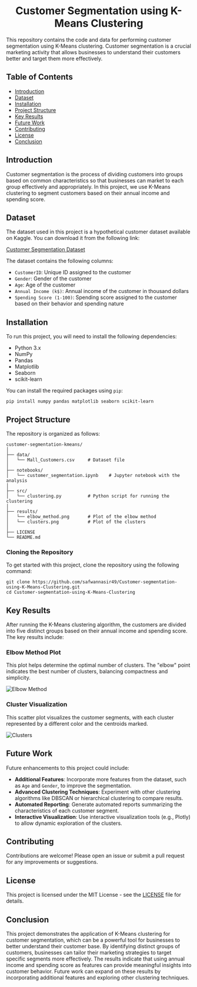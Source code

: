 <h1 align="center">Customer Segmentation using K-Means Clustering</h1>

<p>This repository contains the code and data for performing customer segmentation using K-Means clustering. Customer segmentation is a crucial marketing activity that allows businesses to understand their customers better and target them more effectively.</p>

<h2>Table of Contents</h2>
<ul>
    <li><a href="#introduction">Introduction</a></li>
    <li><a href="#dataset">Dataset</a></li>
    <li><a href="#installation">Installation</a></li>
    <li><a href="#project-structure">Project Structure</a></li>
    <li><a href="#key-results">Key Results</a></li>
    <li><a href="#future-work">Future Work</a></li>
    <li><a href="#contributing">Contributing</a></li>
    <li><a href="#license">License</a></li>
    <li><a href="#conclusion">Conclusion</a></li>
</ul>

<h2 id="introduction">Introduction</h2>
<p>Customer segmentation is the process of dividing customers into groups based on common characteristics so that businesses can market to each group effectively and appropriately. In this project, we use K-Means clustering to segment customers based on their annual income and spending score.</p>

<h2 id="dataset">Dataset</h2>
<p>The dataset used in this project is a hypothetical customer dataset available on Kaggle. You can download it from the following link:</p>
<p><a href="https://www.kaggle.com/datasets/vjchoudhary7/customer-segmentation-tutorial-in-python" target="_blank">Customer Segmentation Dataset</a></p>
<p>The dataset contains the following columns:</p>
<ul>
    <li><code>CustomerID</code>: Unique ID assigned to the customer</li>
    <li><code>Gender</code>: Gender of the customer</li>
    <li><code>Age</code>: Age of the customer</li>
    <li><code>Annual Income (k$)</code>: Annual income of the customer in thousand dollars</li>
    <li><code>Spending Score (1-100)</code>: Spending score assigned to the customer based on their behavior and spending nature</li>
</ul>

<h2 id="installation">Installation</h2>
<p>To run this project, you will need to install the following dependencies:</p>
<ul>
    <li>Python 3.x</li>
    <li>NumPy</li>
    <li>Pandas</li>
    <li>Matplotlib</li>
    <li>Seaborn</li>
    <li>scikit-learn</li>
</ul>
<p>You can install the required packages using <code>pip</code>:</p>
<pre><code>pip install numpy pandas matplotlib seaborn scikit-learn</code></pre>

<h2 id="project-structure">Project Structure</h2>
<p>The repository is organized as follows:</p>
<pre><code>customer-segmentation-kmeans/
│
├── data/
│   └── Mall_Customers.csv     # Dataset file
│
├── notebooks/
│   └── customer_segmentation.ipynb    # Jupyter notebook with the analysis
│
├── src/
│   └── clustering.py          # Python script for running the clustering
│
├── results/
│   └── elbow_method.png       # Plot of the elbow method
│   └── clusters.png           # Plot of the clusters
│
├── LICENSE
└── README.md
</code></pre>

<h3>Cloning the Repository</h3>
<p>To get started with this project, clone the repository using the following command:</p>
<pre><code>git clone https://github.com/safwannasir49/Customer-segmentation-using-K-Means-Clustering.git
cd Customer-segmentation-using-K-Means-Clustering
</code></pre>

<h2 id="key-results">Key Results</h2>
<p>After running the K-Means clustering algorithm, the customers are divided into five distinct groups based on their annual income and spending score. The key results include:</p>
<h3>Elbow Method Plot</h3>
<p>This plot helps determine the optimal number of clusters. The "elbow" point indicates the best number of clusters, balancing compactness and simplicity.</p>
<img src="results/elbow_method.png" alt="Elbow Method">

<h3>Cluster Visualization</h3>
<p>This scatter plot visualizes the customer segments, with each cluster represented by a different color and the centroids marked.</p>
<img src="results/clusters.png" alt="Clusters">

<h2 id="future-work">Future Work</h2>
<p>Future enhancements to this project could include:</p>
<ul>
    <li><strong>Additional Features</strong>: Incorporate more features from the dataset, such as <code>Age</code> and <code>Gender</code>, to improve the segmentation.</li>
    <li><strong>Advanced Clustering Techniques</strong>: Experiment with other clustering algorithms like DBSCAN or hierarchical clustering to compare results.</li>
    <li><strong>Automated Reporting</strong>: Generate automated reports summarizing the characteristics of each customer segment.</li>
    <li><strong>Interactive Visualization</strong>: Use interactive visualization tools (e.g., Plotly) to allow dynamic exploration of the clusters.</li>
</ul>

<h2 id="contributing">Contributing</h2>
<p>Contributions are welcome! Please open an issue or submit a pull request for any improvements or suggestions.</p>

<h2 id="license">License</h2>
<p>This project is licensed under the MIT License - see the <a href="LICENSE">LICENSE</a> file for details.</p>

<h2 id="conclusion">Conclusion</h2>
<p>This project demonstrates the application of K-Means clustering for customer segmentation, which can be a powerful tool for businesses to better understand their customer base. By identifying distinct groups of customers, businesses can tailor their marketing strategies to target specific segments more effectively. The results indicate that using annual income and spending score as features can provide meaningful insights into customer behavior. Future work can expand on these results by incorporating additional features and exploring other clustering techniques.</p>

</body>
</html>
